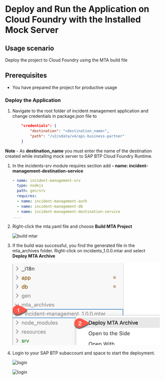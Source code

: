 # Deploy and Run the Application on Cloud Foundry with the Installed Mock Server

## Usage scenario

Deploy the project to Cloud Foundry using the MTA build file

## Prerequisites

* You have prepared the project for productive usage

### Deploy the Application

1. Navigate to the root folder of incident management application and change credentials in package.json file to 

    ```json
        "credentials": {
            "destination": "<destination_name>",
            "path": "/v2/odata/v4/api-business-partner"
        }
    ```

**Note** - As **destination_name** you must enter the name of the destination created while installing mock server to SAP BTP Cloud Foundry Runtime.

1. In the incidents-srv module requires section add **- name: incident-management-destination-service**
   
    ```yaml
    - name: incident-management-srv
      type: nodejs
      path: gen/srv
      requires:
      - name: incident-management-auth
      - name: incident-management-db
      - name: incident-management-destination-service
    ....
    ```

2. Right-click the mta.yaml file and choose **Build MTA Project**
   
   ![build mtar](./images/build_mtar.png)

3. If the build was successful, you find the generated file in the mta_archives folder. Right-click on incidents_1.0.0.mtar and select **Deploy MTA Archive**  
   
   ![deploy mtar](./images/deploy_mtar.png)

4. Login to your SAP BTP subaccount and space to start the deployment.
   
   ![login](./images/login.png)

   ![login](./images/select_account.png)
